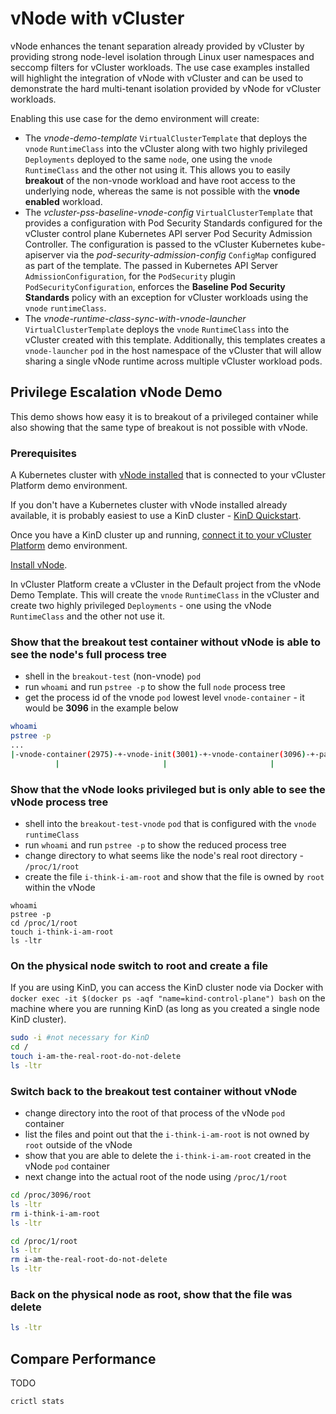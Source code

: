 # vNode with vCluster

vNode enhances the tenant separation already provided by vCluster by providing strong node-level isolation through Linux user namespaces and seccomp filters for vCluster workloads. The use case examples installed will highlight the integration of vNode with vCluster and can be used to demonstrate the hard multi-tenant isolation provided by vNode for vCluster workloads.

Enabling this use case for the demo environment will create:

- The *vnode-demo-template* `VirtualClusterTemplate` that deploys the `vnode` `RuntimeClass` into the vCluster along with two highly privileged `Deployments` deployed to the same `node`, one using the `vnode` `RuntimeClass` and the other not using it. This allows you to easily **breakout** of the non-vnode workload and have root access to the underlying node, whereas the same is not possible with the **vnode enabled** workload.
- The *vcluster-pss-baseline-vnode-config* `VirtualClusterTemplate` that provides a configuration with Pod Security Standards configured for the vCluster control plane Kubernetes API server Pod Security Admission Controller. The configuration is passed to the vCluster Kubernetes kube-apiserver via the *pod-security-admission-config* `ConfigMap` configured as part of the template. The passed in Kubernetes API Server `AdmissionConfiguration`, for the `PodSecurity` plugin `PodSecurityConfiguration`, enforces the **Baseline Pod Security Standards** policy with an exception for vCluster workloads using the `vnode` `runtimeClass`.
- The *vnode-runtime-class-sync-with-vnode-launcher* `VirtualClusterTemplate` deploys the `vnode` `RuntimeClass` into the vCluster created with this template. Additionally, this templates creates a `vnode-launcher` `pod` in the host namespace of the vCluster that will allow sharing a single vNode runtime across multiple vCluster workload pods.

## Privilege Escalation vNode Demo

This demo shows how easy it is to breakout of a privileged container while also showing that the same type of breakout is not possible with vNode.

### Prerequisites

A Kubernetes cluster with [vNode installed](https://www.vnode.com/docs/#before-you-begin) that is connected to your vCluster Platform demo environment.

If you don't have a Kubernetes cluster with vNode installed already available, it is probably easiest to use a KinD cluster - [KinD Quickstart](https://kind.sigs.k8s.io/docs/user/quick-start/).

Once you have a KinD cluster up and running, [connect it to your vCluster Platform](https://www.vcluster.com/docs/platform/administer/clusters/connect-cluster?x0=3) demo environment.

[Install vNode](https://www.vnode.com/docs/#install-vnode).

In vCluster Platform create a vCluster in the Default project from the vNode Demo Template. This will create the `vnode` `RuntimeClass` in the vCluster and create two highly privileged `Deployments` - one using the vNode `RuntimeClass` and the other not use it.

### Show that the breakout test container without vNode is able to see the node's full process tree

- shell in the  `breakout-test` (non-vnode) `pod`
- run `whoami` and run `pstree -p` to show the full `node` process tree
- get the process id of the vnode `pod` lowest level `vnode-container` - it would be **3096** in the example below

 ```bash
 whoami
pstree -p
...
|-vnode-container(2975)-+-vnode-init(3001)-+-vnode-container(3096)-+-pause(3120)
           |                       |                       |                  |-sh(3537)
```

### Show that the vNode looks privileged but is only able to see the vNode process tree

- shell into the `breakout-test-vnode` `pod` that is configured with the `vnode` `runtimeClass`
- run `whoami` and run `pstree -p` to show the reduced process tree
- change directory to what seems like the node's real root directory - `/proc/1/root`
- create the file `i-think-i-am-root` and show that the file is owned by `root` within the vNode

```
whoami
pstree -p
cd /proc/1/root 
touch i-think-i-am-root
ls -ltr
```

### On the physical node switch to root and create a file

If you are using KinD, you can access the KinD cluster node via Docker with `docker exec -it $(docker ps -aqf "name=kind-control-plane") bash` on the machine where you are running KinD (as long as you created a single node KinD cluster).

```bash
sudo -i #not necessary for KinD
cd /
touch i-am-the-real-root-do-not-delete
ls -ltr
```

### Switch back to the breakout test container without vNode

- change directory into the root of that process of the vNode `pod` container
- list the files and point out that the `i-think-i-am-root` is not owned by `root` outside of the vNode
- show that you are able to delete the `i-think-i-am-root` created in the vNode `pod` container
- next change into the actual root of the node using `/proc/1/root`

```bash
cd /proc/3096/root
ls -ltr
rm i-think-i-am-root
ls -ltr

cd /proc/1/root
ls -ltr
rm i-am-the-real-root-do-not-delete
ls -ltr
```

### Back on the physical node as root, show that the file was delete

```bash
ls -ltr
```

## Compare Performance

TODO

```
crictl stats

```